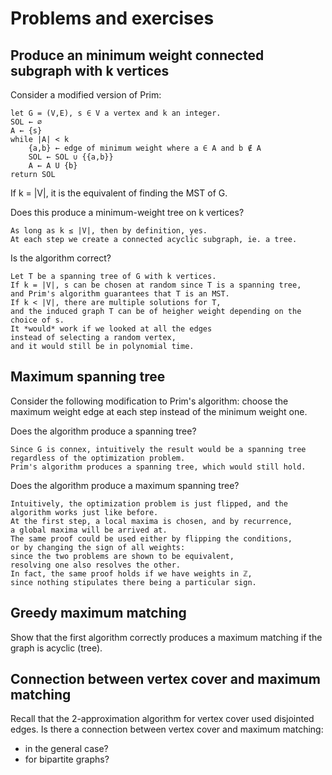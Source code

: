 # Problems and exercises

## Produce an minimum weight connected subgraph with k vertices

Consider a modified version of Prim:

	let G = (V,E), s ∈ V a vertex and k an integer.
	SOL ← ∅
	A ← {s}
	while |A| < k
		{a,b} ← edge of minimum weight where a ∈ A and b ∉ A
		SOL ← SOL ∪ {{a,b}}
		A ← A U {b}
	return SOL

If k = |V|, it is the equivalent of finding the MST of G.

Does this produce a minimum-weight tree on k vertices?

	As long as k ≤ |V|, then by definition, yes.
	At each step we create a connected acyclic subgraph, ie. a tree.

Is the algorithm correct?

	Let T be a spanning tree of G with k vertices.
	If k = |V|, s can be chosen at random since T is a spanning tree,
	and Prim's algorithm guarantees that T is an MST.
	If k < |V|, there are multiple solutions for T,
	and the induced graph T can be of heigher weight depending on the choice of s.
	It *would* work if we looked at all the edges
	instead of selecting a random vertex,
	and it would still be in polynomial time.


## Maximum spanning tree

Consider the following modification to Prim's algorithm:
choose the maximum weight edge at each step instead of the minimum weight one.

Does the algorithm produce a spanning tree?

	Since G is connex, intuitively the result would be a spanning tree
	regardless of the optimization problem.
	Prim's algorithm produces a spanning tree, which would still hold.

Does the algorithm produce a maximum spanning tree?

	Intuitively, the optimization problem is just flipped, and the
	algorithm works just like before.
	At the first step, a local maxima is chosen, and by recurrence,
	a global maxima will be arrived at.
	The same proof could be used either by flipping the conditions,
	or by changing the sign of all weights:
	since the two problems are shown to be equivalent,
	resolving one also resolves the other.
	In fact, the same proof holds if we have weights in ℤ,
	since nothing stipulates there being a particular sign.


## Greedy maximum matching

Show that the first algorithm correctly produces a maximum matching
if the graph is acyclic (tree).


## Connection between vertex cover and maximum matching

Recall that the 2-approximation algorithm for vertex cover
used disjointed edges.
Is there a connection between vertex cover and maximum matching:
- in the general case?
- for bipartite graphs?
